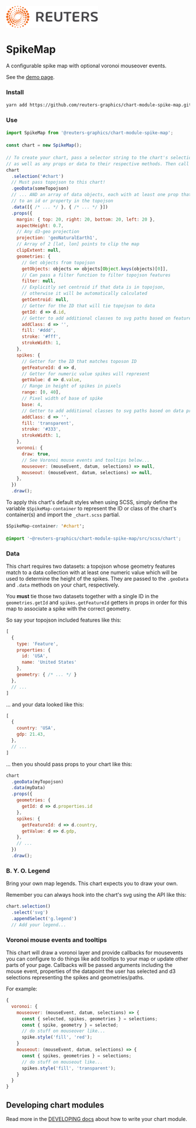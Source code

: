 ![](./badge.svg)

# SpikeMap

A configurable spike map with optional voronoi mouseover events.

See the [demo page](https://reuters-graphics.github.io/chart-module-spike-map/).

### Install

```bash
yarn add https://github.com/reuters-graphics/chart-module-spike-map.git
```

### Use

```javascript
import SpikeMap from '@reuters-graphics/chart-module-spike-map';

const chart = new SpikeMap();

// To create your chart, pass a selector string to the chart's selection method,
// as well as any props or data to their respective methods. Then call draw.
chart
  .selection('#chart')
  // Must pass topojson to this chart!
  .geoData(someTopojson)
  // ... AND an array of data objects, each with at least one prop that can be tied
  // to an id or property in the topojson
  .data([{ /* ... */ }, { /* ... */ }])
  .props({
    margin: { top: 20, right: 20, bottom: 20, left: 20 },
    aspectHeight: 0.7,
    // Any d3-geo projection
    projection: 'geoNaturalEarth1',
    // Array of 2 [lat, lon] points to clip the map
    clipExtent: null, 
    geometries: {
      // Get objects from topojson
      getObjects: objects => objects[Object.keys(objects)[0]],
      // Can pass a filter function to filter topojson features
      filter: null,
      // Explicitly set centroid if that data is in topojson,
      // otherwise it will be automatically calculated
      getCentroid: null,
      // Getter for the ID that will tie topojson to data
      getId: d => d.id,
      // Getter to add additional classes to svg paths based on feature properties
      addClass: d => '',
      fill: '#ddd',
      stroke: '#fff',
      strokeWidth: 1,
    },
    spikes: {
      // Getter for the ID that matches toposon ID
      getFeatureId: d => d,
      // Getter for numeric value spikes will represent
      getValue: d => d.value,
      // Range in height of spikes in pixels
      range: [0, 40],
      // Pixel width of base of spike
      base: 4,
      // Getter to add additional classes to svg paths based on data properties
      addClass: d => '',
      fill: 'transparent',
      stroke: '#333',
      strokeWidth: 1,
    },
    voronoi: {
      draw: true,
      // See Voronoi mouse events and tooltips below...
      mouseover: (mouseEvent, datum, selections) => null,
      mouseout: (mouseEvent, datum, selections) => null,
    },
  })
  .draw();

```

To apply this chart's default styles when using SCSS, simply define the variable `$SpikeMap-container` to represent the ID or class of the chart's container(s) and import the `_chart.scss` partial.

```CSS
$SpikeMap-container: '#chart';

@import '~@reuters-graphics/chart-module-spike-map/src/scss/chart';
```

### Data

This chart requires two datasets: a topojson whose geometry features match to a data collection with at least one numeric value which will be used to determine the height of the spikes. They are passed to the `.geoData` and `.data` methods on your chart, respectively.

You **must** tie those two datasets together with a single ID in the `geometries.getId` and `spikes.getFeatureId` getters in props in order for this map to associate a spike with the correct geometry.

So say your topojson included features like this:

```javascript
[
  {
    type: 'Feature',
    properties: {
      id: 'USA',
      name: 'United States'
    },
    geometry: { /* ... */ }
  },
  // ...
]
```

... and your data looked like this:

```javascript
[
  {
    country: 'USA',
    gdp: 21.43,
  },
  // ...
]
```

... then you should pass props to your chart like this:

```javascript
chart
  .geoData(myTopojson)
  .data(myData)
  .props({
    geometries: {
      getId: d => d.properties.id
    },
    spikes: {
      getFeatureId: d => d.country,
      getValue: d => d.gdp,
    },
    // ...
  })
  .draw();
```

### B. Y. O. Legend

Bring your own map legends. This chart expects you to draw your own.

Remember you can always hook into the chart's svg using the API like this:

```javascript
chart.selection()
  .select('svg')
  .appendSelect('g.legend')
  // Add your legend...
```

### Voronoi mouse events and tooltips

This chart will draw a voronoi layer and provide callbacks for mousevents you can configure to do things like add tooltips to your map or update other parts of your page. Callbacks will be passed arguments including the mouse event, properties of the datapoint the user has selected and d3 selections representing the spikes and geometries/paths.

For example:

```javascript
{
  voronoi: {
    mouseover: (mouseEvent, datum, selections) => {
      const { selected, spikes, geometries } = selections;
      const { spike, geometry } = selected;
      // do stuff on mouseover like...
      spike.style('fill', 'red');
    }
    mouseout: (mouseEvent, datum, selections) => {
      const { spikes, geometries } = selections;
      // do stuff on mouseout like...
      spikes.style('fill', 'transparent');
    }
  }
}
```

## Developing chart modules

Read more in the [DEVELOPING docs](./DEVELOPING.md) about how to write your chart module.
